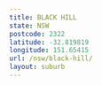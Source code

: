 ```yaml
---
title: BLACK HILL
state: NSW
postcode: 2322
latitude: -32.819819
longitude: 151.65415
url: /nsw/black-hill/
layout: suburb
---
```

